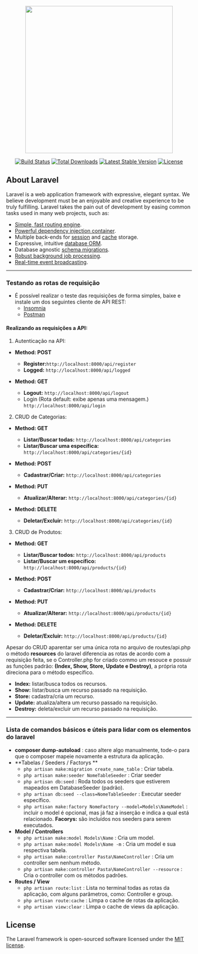<p align="center"><img src="https://res.cloudinary.com/dtfbvvkyp/image/upload/v1566331377/laravel-logolockup-cmyk-red.svg" width="400"></p>

<p align="center">
<a href="https://travis-ci.org/laravel/framework"><img src="https://travis-ci.org/laravel/framework.svg" alt="Build Status"></a>
<a href="https://packagist.org/packages/laravel/framework"><img src="https://poser.pugx.org/laravel/framework/d/total.svg" alt="Total Downloads"></a>
<a href="https://packagist.org/packages/laravel/framework"><img src="https://poser.pugx.org/laravel/framework/v/stable.svg" alt="Latest Stable Version"></a>
<a href="https://packagist.org/packages/laravel/framework"><img src="https://poser.pugx.org/laravel/framework/license.svg" alt="License"></a>
</p>

## About Laravel

Laravel is a web application framework with expressive, elegant syntax. We believe development must be an enjoyable and creative experience to be truly fulfilling. Laravel takes the pain out of development by easing common tasks used in many web projects, such as:

+ [Simple, fast routing engine](https://laravel.com/docs/routing).
+ [Powerful dependency injection container](https://laravel.com/docs/container).
+ Multiple back-ends for [session](https://laravel.com/docs/session) and [cache](https://laravel.com/docs/cache) storage.
+ Expressive, intuitive [database ORM](https://laravel.com/docs/eloquent).
+ Database agnostic [schema migrations](https://laravel.com/docs/migrations).
+ [Robust background job processing](https://laravel.com/docs/queues).
+ [Real-time event broadcasting](https://laravel.com/docs/broadcasting).

___

### Testando as rotas de requisição

+ É possível realizar o teste das requisições de forma simples, baixe e instale um dos seguintes cliente de API REST:
    - [Insomnia](https://insomnia.rest/)
    - [Postman](https://www.postman.com/)

#### Realizando as requisições a API:

1. Autenticação na API:

+ **Method: POST**
    - **Register:**``http://localhost:8000/api/register``
    - **Logged:** ``http://localhost:8000/api/logged``

+ **Method: GET**
    - **Logout:** ``http://localhost:8000/api/logout``
    - Login (Rota default: exibe apenas uma mensagem.) ``http://localhost:8000/api/login``

2. CRUD de Categorias:

+ **Method: GET**
    - **Listar/Buscar todas:** ``http://localhost:8000/api/categories``
    - **Listar/Buscar uma específica:** ``http://localhost:8000/api/categories/{id}``

+ **Method: POST**
    - **Cadastrar/Criar:** ``http://localhost:8000/api/categories``

+ **Method: PUT**
    - **Atualizar/Alterar:** ``http://localhost:8000/api/categories/{id}``

+ **Method: DELETE**
    - **Deletar/Excluir:** ``http://localhost:8000/api/categories/{id}``

3. CRUD de Produtos:

+ **Method: GET**
    - **Listar/Buscar todos:** ``http://localhost:8000/api/products``
    - **Listar/Buscar um específico:** ``http://localhost:8000/api/products/{id}``

+ **Method: POST**
    - **Cadastrar/Criar:** ``http://localhost:8000/api/products``

+ **Method: PUT**
    - **Atualizar/Alterar:** ``http://localhost:8000/api/products/{id}``

+ **Method: DELETE**
    - **Deletar/Excluir:** ``http://localhost:8000/api/products/{id}``

Apesar do CRUD aparentar ser uma única rota no arquivo de routes/api.php o método **resources** do laravel diferencia as rotas de acordo com a requisição feita, se o Controller.php for criado commo um resouce e possuir as funções padrão: **(Index, Show, Store, Update e Destroy)**, a própria rota direciona para o método específico.

* **Index:** listar/busca todos os recursos.
* **Show:** listar/busca um recurso passado na requisição.
* **Store:** cadastra/cria um recurso.
* **Update:** atualiza/altera um recurso passado na requisição.
* **Destroy:** deleta/excluir um recurso passado na requisição.

___

### Lista de comandos básicos e úteis para lidar com os elementos do laravel

+ **composer dump-autoload** : caso altere algo manualmente, tode-o para que o composer mapeie novamente a estrutura da aplicação. 
+ **Tabelas / Seeders / Factorys **
    - ``php artisan make:migration create_name_table`` : Criar tabela.
    - ``php artisan make:seeder NomeTableSeeder`` : Criar seeder
    - ``php artisan db:seed`` : Roda todos os seeders que estiverem mapeados em DatabaseSeeder (padrão).
    - ``php artisan db:seed --class=NomeTableSeeder`` : Executar seeder específico.
    - ``php artisan make:factory NomeFactory --model=Models\NameModel`` : incluir o model é opcional, mas já faz a inserção e indica a qual está relacionado. **Facorys:** são incluídos nos seeders para serem executados.
+ **Model / Controllers**
    - ``php artisan make:model Models\Name`` : Cria um model.
    - ``php artisan make:model Models\Name -m`` : Cria um model e sua respectiva tabela.
    - ``php artisan make:controller Pasta\NameController`` : Cria um controller sem nenhum método.
    - ``php artisan make:controller Pasta\NameController --resource`` : Cria o controller com os métodos padrões.
+ **Routes / View**
    - ``php artisan route:list`` : Lista no terminal todas as rotas da aplicação, com alguns parâmetros, como: Controller e group.
    - ``php artisan route:cache`` : Limpa o cache de rotas da aplicação.
    - ``php artisan view:clear`` : Limpa o cache de views da aplicação.

## License

The Laravel framework is open-sourced software licensed under the [MIT license](https://opensource.org/licenses/MIT).
